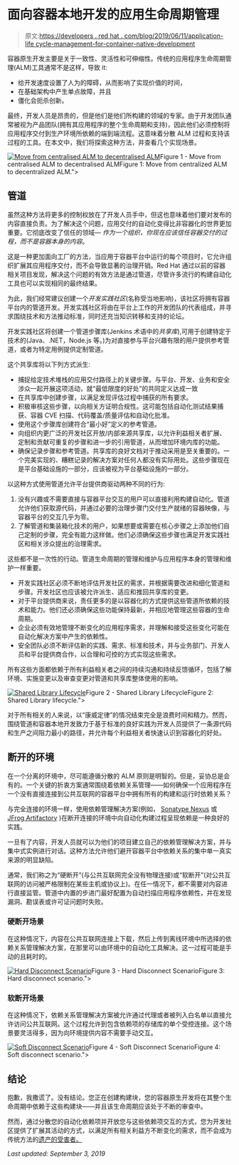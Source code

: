 # 面向容器本地开发的应用生命周期管理

> 原文:[https://developers . red hat . com/blog/2019/06/11/application-life cycle-management-for-container-native-development](https://developers.redhat.com/blog/2019/06/11/application-lifecycle-management-for-container-native-development)

容器原生开发主要是关于一致性、灵活性和可伸缩性。传统的应用程序生命周期管理(ALM)工具通常不是这样，导致 it:

*   给开发速度设置了人为的障碍，从而影响了实现价值的时间，
*   在基础架构中产生单点故障，并且
*   僵化会扼杀创新。

最终，开发人员是昂贵的，但是他们是他们所构建的领域的专家。由于开发团队通常被视为产品团队(拥有其应用程序的整个生命周期和支持)，因此他们必须控制将应用程序交付到生产环境所依赖的端到端流程。这意味着分散 ALM 过程和支持该过程的工具。在本文中，我们将探索这种方法，并查看几个实现场景。

[![Move from centralised ALM to decentralised ALM](../Images/dd4e6430feb25198fe0d88622e53067d.png "Move from centralised ALM to decentralised ALM")](/sites/default/files/blog/2019/05/Not-Quite-Rant-Page-3-1.png)Figure 1 - Move from centralised ALM to decentralised ALMFigure 1: Move from centralized ALM to decentralized ALM.">

## 管道

虽然这种方法将更多的控制权放在了开发人员手中，但这也意味着他们要对发布的内容直接负责。为了解决这个问题，应用交付的自动化变得比非容器化的世界更加重要。它彻底改变了信任的领域— *作为一个组织，你现在应该信任容器交付的过程，而不是容器本身的内容*。

这是一种更加面向工厂的方法，当应用于容器平台中运行的每个项目时，它允许组织扩展其应用程序交付，而不会导致显著的治理开销。Red Hat 通过以前的容器相关项目发现，解决这个问题的有效方法是通过管道，尽管许多流行的构建自动化工具也可以实现相同的最终结果。

为此，我们经常建议创建一个*开发实践社区*(名称受当地影响)，该社区将拥有容器平台内的管道开发。开发实践社区将由在平台上工作的开发团队的代表组成，并寻求围绕技术和方法推动标准，同时还充当知识转移和支持的论坛。

开发实践社区将创建一个管道步骤库(Jenkins 术语中的*共享库*),可用于创建特定于技术的(Java、.NET，Node.js 等。)为对直接参与平台兴趣有限的用户提供参考管道，或者为特定用例提供定制管道。

这个共享库将以下列方式派生:

*   捕捉给定技术堆栈的应用交付路径上的关键步骤。与平台、开发、业务和安全涉众一起开展这项活动，就“最低限度的好处”的共同定义达成一致
*   在共享库中创建步骤，以满足发现评估过程中捕获的所有要求。
*   积极审核这些步骤，以向相关方证明合规性。这可能包括自动化测试结果捕获、容器 CVE 扫描、代码覆盖/质量评估和自动化批准。
*   使用这个步骤库创建符合“最小好”定义的参考管道。
*   向组织内更广泛的开发社区开放/内部来源共享库，以允许利益相关者扩展、定制和贡献可重复的步骤和进一步的引用管道，从而增加环境内库的功能。
*   确保记录步骤和参考管道。共享库的良好文档对于推动采用是至关重要的。一个完美实现的、糟糕记录的解决方案对任何人都没有实际用处。这些步骤现在是平台基础设施的一部分，应该被视为平台基础设施的一部分。

以这种方式使用管道允许平台提供商驱动两种不同的行为:

1.  没有兴趣或不需要直接与容器平台交互的用户可以直接利用构建自动化。管道允许他们获取源代码，并通过必要的治理步骤门交付生产就绪的容器映像，与容器平台的交互几乎为零。
2.  了解管道和集装箱化技术的用户，如果想要或需要在核心步骤之上添加他们自己定制的步骤，完全有能力这样做。他们必须确保这些步骤也满足开发实践社区和相关涉众提出的治理需求。

这些都不是一次性的行动。管道生命周期的管理和维护与应用程序本身的管理和维护一样重要。

*   开发实践社区必须不断地评估开发社区的需求，并根据需要改进和细化管道和步骤。开发社区也应该被允许派生、适应和推回共享库的变更。
*   对于平台提供商来说，责任更多的是以容器化的方式提供这些管道所依赖的技术和能力。他们还必须确保这些功能保持最新，并相应地管理这些容器的生命周期。
*   企业必须有效地管理不断变化的应用程序需求，并理解和接受这些变化可能在自动化解决方案中产生的依赖性。
*   安全团队必须不断评估新的实践、需求、标准和技术，并与业务部门、开发人员和平台提供商合作，以合理和可控的方式实现这些需求。

所有这些方面都依赖于所有利益相关者之间的持续沟通和持续反馈循环，包括了解环境、实施变更以及审查变更对管道和共享库整体使用的影响。

[![Shared Library Lifecycle](../Images/cc5e5357600b379714944779cb64c802.png "Shared Library Lifecycle")](/sites/default/files/blog/2019/05/Untitled-drawing-3-e1559054445366.png)Figure 2 - Shared Library LifecycleFigure 2: Shared Library lifecycle.">

对于所有相关的人来说，以“康威定律”的情况结束完全是浪费时间和精力。然而，围绕管道和容器本地开发致力于基于标准的良好实践为开发人员提供了一条源代码和生产之间阻力最小的路径，并允许每个利益相关者快速认识到容器化的好处。

## 断开的环境

在一个分离的环境中，尽可能遵循分散的 ALM 原则是明智的。但是，妥协总是会有的。一个关键的折衷方案通常围绕着依赖关系管理——如何确保一个应用程序在一个没有直接连接到公共互联网的容器平台中拥有所有的构建和运行时依赖关系？

与完全连接的环境一样，使用依赖管理解决方案(例如， [Sonatype Nexus](https://www.sonatype.com/nexus-repository-sonatype) 或 [JFrog Artifactory](https://jfrog.com/artifactory/) )在断开连接的环境中向自动化构建过程呈现依赖是一种良好的实践。

一旦有了内容，开发人员就可以为他们的项目建立自己的依赖管理解决方案，并与集中式实例进行对话。这种方法允许他们避开容器平台中依赖关系的集中单一真实来源的明显缺陷。

通常，我们称之为“硬断开”(与公共互联网完全没有物理连接)或“软断开”(对公共互联网的访问被严格限制在某些主机或协议上)。在任一情况下，都不需要对内容进行直接监管。管道中内置的步进门最好配置为自动扫描应用程序依赖性，并在发现漏洞、勘误表或许可证问题时失败。

### 硬断开场景

在这种情况下，内容在公共互联网连接上下载，然后上传到离线环境中所选择的依赖关系管理解决方案，在那里可以由环境中的自动化工具解决。这一过程可能是手动的且耗时的。

[![Hard Disconnect Scenario](../Images/6d74b61f61ed25218b128fd85b1f9d9f.png "Hard Disconnect Scenario")](/sites/default/files/blog/2019/05/Not-Quite-Rant-Hard-Disconnected.png)Figure 3 - Hard Disconnect ScenarioFigure 3: Hard disconnect scenario.">

### 软断开场景

在这种情况下，依赖关系管理解决方案被允许通过代理或者被列入白名单以直接允许访问公共互联网。这个过程允许到包含依赖项的存储库的单个受控连接。这个场景要灵活得多，因为向环境提供内容不需要手动交互。

[![Soft Disconnect Scenario](../Images/aaa2650725aaf1575cd357adb1b13711.png "Soft Disconnect Scenario")](/sites/default/files/blog/2019/05/Not-Quite-Rant-Soft-Disconnected.png)Figure 4 - Soft Disconnect ScenarioFigure 4: Soft disconnect scenario.">

## 结论

抱歉，我撒谎了。没有结论。您正在创建构建块，您的容器原生开发将在其整个生命周期中依赖于这些构建块——并且该生命周期应该处于不断的审查中。

然而，通过分散您的自动化依赖项并开放您与这些依赖项交互的方式，您为开发社区提供了扩展其活动的方式，以满足所有相关利益方不断变化的需求，而不会成为传统方法的[遗产的受害者。](https://www.halfarsedagilemanifesto.org/)

*Last updated: September 3, 2019*